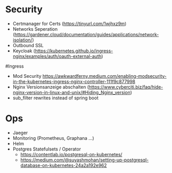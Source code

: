 # Security
- Certmanager for Certs (https://tinyurl.com/1wjhxz9m)
- Networks Seperation (https://gardener.cloud/documentation/guides/applications/network-isolation/)
- Outbound SSL
- Keycloak (https://kubernetes.github.io/ingress-nginx/examples/auth/oauth-external-auth)

#Ingress
- Mod Security https://awkwardferny.medium.com/enabling-modsecurity-in-the-kubernetes-ingress-nginx-controller-111f9c877998
- Nginx Versionsanzeige abschalten (https://www.cyberciti.biz/faq/hide-nginx-version-in-linux-and-unix/#Hiding_Nginx_version)
- sub_filter rewrites instead of spring boot

# Ops
- Jaeger
- Monitoring (Prometheus, Graphana ...)
- Helm
- Postgres Statefulsets / Operator
    - https://contentlab.io/postgresql-on-kubernetes/
    - https://medium.com/@suyashmohan/setting-up-postgresql-database-on-kubernetes-24a2a192e962